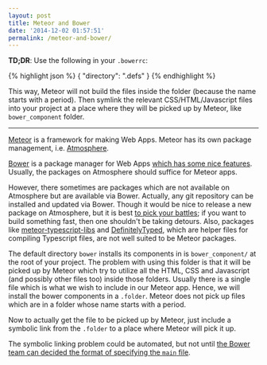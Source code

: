 ```yaml
---
layout: post
title: Meteor and Bower
date: '2014-12-02 01:57:51'
permalink: /meteor-and-bower/
---
```


**TD;DR**: Use the following in your `.bowerrc`:

{% highlight json %}
{
  "directory": ".defs"
}
{% endhighlight %}

This way, Meteor will not build the files inside the folder (because the name starts with a period). Then symlink the relevant CSS/HTML/Javascript files into your project at a place where they will be picked up by Meteor, like `bower_component` folder.

----


[Meteor](http://meteor.com) is a framework for making Web Apps. Meteor has its own package management, i.e. [Atmosphere](https://atmospherejs.com/).

[Bower](http://bower.io) is a package manager for Web Apps [which has some nice features](http://css-tricks.com/whats-great-bower/). Usually, the packages on Atmosphere should suffice for Meteor apps.

However, there sometimes are packages which are not available on Atmosphere but are available via Bower. Actually, any git repository can be installed and updated via Bower. Though it would be nice to release a new package on Atmosphere, but it is best [to pick your battles](http://zef.me/4235/pick-your-battles/); if you want to build something fast, then one shouldn't be taking detours. Also, packages like [meteor-typescript-libs](https://github.com/meteor-typescript/meteor-typescript-libs) and [DefinitelyTyped](https://github.com/borisyankov/DefinitelyTyped), which are helper files for compiling Typescript files, are not well suited to be Meteor packages.

The default directory `bower` installs its components in is `bower_component/` at the root of your project. The problem with using this folder is that it will be picked up by Meteor which try to utilize all the HTML, CSS and Javascript (and possibly other files too) inside those folders. Usually there is a single file which is what we wish to include in our Meteor app. Hence, we will install the bower components in a `.folder`. Meteor does not pick up files which are in a folder whose name starts with a period.

Now to actually get the file to be picked up by Meteor, just include a symbolic link from the `.folder` to a place where Meteor will pick it up.

The symbolic linking problem could be automated, but not until [the Bower team can decided the format of specifying the `main` file](https://github.com/bower/bower/issues/935).
